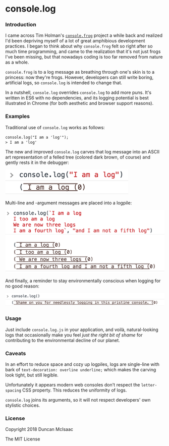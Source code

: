 # console.log

### Introduction

I came across Tim Holman's [`console.frog`](https://github.com/tholman/console-dot-frog) project a while back and realized I'd been depriving myself of a lot of great amphibious development practices. I began to think about why `console.frog` felt so right after so much time programming, and came to the realization that it's not just frogs I've been missing, but that nowadays coding is too far removed from nature as a whole.

`console.frog` is to a log message as breathing through one's skin is to a princess: now they're frogs. However, developers can still write boring, artificial logs, so `console.log` is intended to change that.

In a nutshell, `console.log` overrides `console.log` to add more puns. It's written in ES6 with no dependencies, and its logging potential is best illustrated in Chrome (for both aesthetic and browser support reasons). 


### Examples

Traditional use of `console.log` works as follows:

```
console.log("I am a 'log'");
> I am a 'log'
```

The new and improved `console.log` carves that log message into an ASCII art representation of a felled tree (colored dark brown, of course) and gently rests it in the debugger:

![Single log](images/single_log.png)

Multi-line and -argument messages are placed into a logpile:

![Logpile](images/logpile.png)

And finally, a reminder to stay environmentally conscious when logging for no good reason:

![Waste not](images/waste_not.png)


### Usage

Just include `console.log.js` in your application, and voilà, natural-looking logs that occasionally make you feel _just the right bit of shame_ for contributing to the environmental decline of our planet.


### Caveats

In an effort to reduce space and cozy up logpiles, logs are single-line with bark of `text-decoration: overline underline;` which makes the carving look tight, but still legible. 

Unfortunately it appears modern web consoles don't respect the `letter-spacing` CSS property. This reduces the uniformity of logs.

`console.log` joins its arguments, so it will not respect developers' own stylistic choices. 


### License

Copyright 2018 Duncan McIsaac

The MIT License